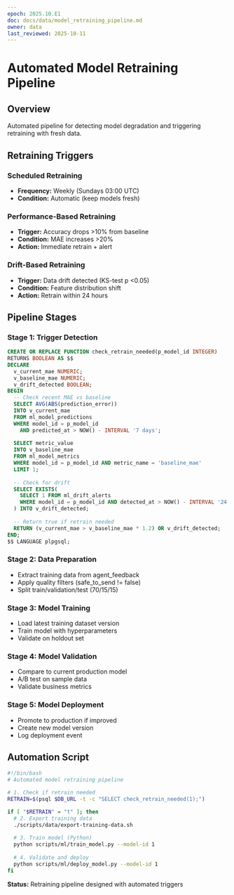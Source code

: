 ```yaml
---
epoch: 2025.10.E1
doc: docs/data/model_retraining_pipeline.md
owner: data
last_reviewed: 2025-10-11
---
```


# Automated Model Retraining Pipeline

## Overview
Automated pipeline for detecting model degradation and triggering retraining with fresh data.

## Retraining Triggers

### Scheduled Retraining
- **Frequency:** Weekly (Sundays 03:00 UTC)
- **Condition:** Automatic (keep models fresh)

### Performance-Based Retraining
- **Trigger:** Accuracy drops >10% from baseline
- **Condition:** MAE increases >20%
- **Action:** Immediate retrain + alert

### Drift-Based Retraining
- **Trigger:** Data drift detected (KS-test p <0.05)
- **Condition:** Feature distribution shift
- **Action:** Retrain within 24 hours

## Pipeline Stages

### Stage 1: Trigger Detection
```sql
CREATE OR REPLACE FUNCTION check_retrain_needed(p_model_id INTEGER)
RETURNS BOOLEAN AS $$
DECLARE
  v_current_mae NUMERIC;
  v_baseline_mae NUMERIC;
  v_drift_detected BOOLEAN;
BEGIN
  -- Check recent MAE vs baseline
  SELECT AVG(ABS(prediction_error))
  INTO v_current_mae
  FROM ml_model_predictions
  WHERE model_id = p_model_id
    AND predicted_at > NOW() - INTERVAL '7 days';
  
  SELECT metric_value
  INTO v_baseline_mae
  FROM ml_model_metrics
  WHERE model_id = p_model_id AND metric_name = 'baseline_mae'
  LIMIT 1;
  
  -- Check for drift
  SELECT EXISTS(
    SELECT 1 FROM ml_drift_alerts
    WHERE model_id = p_model_id AND detected_at > NOW() - INTERVAL '24 hours'
  ) INTO v_drift_detected;
  
  -- Return true if retrain needed
  RETURN (v_current_mae > v_baseline_mae * 1.2) OR v_drift_detected;
END;
$$ LANGUAGE plpgsql;
```

### Stage 2: Data Preparation
- Extract training data from agent_feedback
- Apply quality filters (safe_to_send != false)
- Split train/validation/test (70/15/15)

### Stage 3: Model Training
- Load latest training dataset version
- Train model with hyperparameters
- Validate on holdout set

### Stage 4: Model Validation
- Compare to current production model
- A/B test on sample data
- Validate business metrics

### Stage 5: Model Deployment
- Promote to production if improved
- Create new model version
- Log deployment event

## Automation Script
```bash
#!/bin/bash
# Automated model retraining pipeline

# 1. Check if retrain needed
RETRAIN=$(psql $DB_URL -t -c "SELECT check_retrain_needed(1);")

if [ "$RETRAIN" = "t" ]; then
  # 2. Export training data
  ./scripts/data/export-training-data.sh
  
  # 3. Train model (Python)
  python scripts/ml/train_model.py --model-id 1
  
  # 4. Validate and deploy
  python scripts/ml/deploy_model.py --model-id 1
fi
```

**Status:** Retraining pipeline designed with automated triggers

